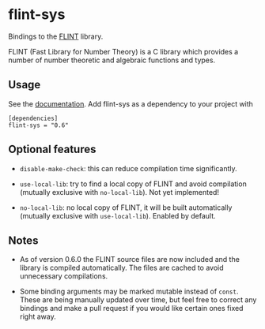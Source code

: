 # flint-sys

Bindings to the [FLINT](http://flintlib.org/) library. 

FLINT (Fast Library for Number Theory) is a C library which provides a number
of number theoretic and algebraic functions and types.

## Usage

See the [documentation](https://docs.rs/flint-sys/latest/flint_sys/). Add flint-sys as a dependency to your project with 
```
[dependencies]
flint-sys = "0.6"
```

## Optional features

  * `disable-make-check`: this can reduce compilation time significantly.

  * `use-local-lib`: try to find a local copy of FLINT and avoid compilation (mutually exclusive with `no-local-lib`). Not yet implemented!
    
  * `no-local-lib`: no local copy of FLINT, it will be built automatically (mutually exclusive with `use-local-lib`). Enabled by default.

## Notes

  * As of version 0.6.0 the FLINT source files are now included and the library is compiled automatically. The files are cached to avoid unnecessary compilations.

  * Some binding arguments may be marked mutable instead of `const`. These are being manually updated over time, but feel free to correct any bindings and make a pull request if you would like certain ones fixed right away.

